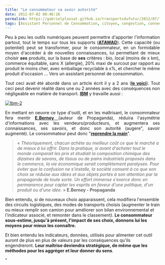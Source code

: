 ```yaml
---
title: "Le consommateur va avoir autorité"
date: 2012-07-02 08:46:16
permalink: https://gabrielplassat.github.io/transportsdufutur/2012/07/le-consommateur-va-avoir-autorite.html
tags: [Assistant Personnel de Consommation, citoyen, congestion, connectivité, données réelles, economie circulaire, Efficacité énergétique, google, guide d'achat, internet, internet des objets]
---
```


<p style="text-align: justify">Peu à peu les outils numériques peuvent permettre d'apporter l'information partout, tout le temps sur tous les supports (<a href="http://cap2020.experts-comptables.com/Bienvenue-dans-le-grand-Vortex/nouvelles_technologies/2020_sera_atawad_anytime_anywhere_anydevice_ou_ne_sera_pas" target="_blank"><strong>ATAWAD</strong></a>). Cette capacité (ou potentiel) peut se transformer, pour le consommateur, en un formidable moyen d'accéder à de nouvelles connaissances, lui permettant de mieux choisir <strong>ses</strong> produits, sur la base de <strong>ses</strong> critères : bio, local (moins de x km), commerce équitable, sans X (allergie), 20% maxi de surcout par rapport au produit le moins cher, avec emballage recyclable à x%, et chercher le même produit d'occasion ... Vers un assistant personnel de consommation.</p> <p style="text-align: justify">Tout ceci avait été abordé dans un article écrit il y a 2 ans (<a href="https://gabrielplassat.github.io/transportsdufutur/2010/10/metanote-tdf-n8-les-ports-le-fret-et-le-transport-de-marchandises.html" target="_blank"><strong>le voici</strong></a>). Tout ceci peut devenir réalité dans une ou 2 années avec des conséquences non négligeable en matière de transport. <a href="http://venturebeat.com/2012/07/01/ibm-launches-augmented-reality-shopping-app/" target="_blank"><strong>IBM</strong></a> y travaille aussi : </p>  <!--more-->   <p><a class="asset-img-link" href="https://gabrielplassat.github.io/transportsdufutur/wp-content/uploads/sites/6/old/6a0120a66d2ad4970b0176160769d5970c-pi.jpg"><img alt="Ibm-2" class="asset  asset-image at-xid-6a0120a66d2ad4970b0176160769d5970c" src="/wp-content/uploads/sites/6/old/6a0120a66d2ad4970b0176160769d5970c-500wi.jpg" style="margin-left: auto;margin-right: auto" title="Ibm-2" /></a></p> <p style="text-align: justify">En mettant en oeuvre ce type d'outil, et en les maîtrisant, le consommateur fera mentir <a href="https://gabrielplassat.github.io/transportsdufutur/2011/10/le-consommateur-du-futur-revolution.html" target="_blank"><strong>E.Berney</strong> </a>(auteur de Propaganda), réduira l'asymétrie d'informations avec les vendeurs/producteurs, et augmentera ses connaissances, ses savoirs, et donc son autorité (augere", savoir augmenté). Le consommateur peut donc "<a href="https://gabrielplassat.github.io/transportsdufutur/2011/08/le-reverse-marketing-utilisant-le-tsunami-des-donnees-le-consommateur-reprend-la-main-quelles-conseq.html"" target=""_blank""><strong>reprendre la main</strong></a>".</p> <blockquote> <p style=""text-align: justify"">« <em>Théoriquement, chacun achète au meilleur coût ce que le marché a  de mieux à lui offrir. Dans la pratique, si avant d'acheter tout le  monde comparait les prix et étudiait la composition chimique des  dizaines de savons, de tissus ou de pains industriels proposés dans le  commerce, la vie économique serait complètement paralysée. Pour éviter  que la confusion ne s'installe, la société consent à ce que son choix se  réduise aux idées et aux objets portés à son attention par la  propagande de toute sorte. Un effort immense s'exerce donc en permanence  pour capter les esprits en faveur d'une politique, d'un produit ou  d'une idée.</em> » <strong>E.Berney - Propaganda</strong></p> </blockquote> <p style=""text-align: justify"">Bien entendu, si de nouveaux choix apparaissent, cela modifiera l'ensemble des circuits logistiques, des modes de transports choisis (augmenter le train ou mieux remplir son camion pour améliorer son bilan environnemental et l'indicateur associé, et remonter dans le classement). <strong>Le consommateur sous-estime, jusqu'à présent, l'impact de ses choix, donnons lui les moyens pour mieux les connaître.</strong></p> <p style=""text-align: justify"">Et bien entendu les indicateurs, données, utilisés pour alimenter cet outil auront de plus en plus de valeurs par les conséquences qu'ils engendreront. <strong>Leur maîtrise deviendra stratégique, de même que les méthodes pour les aggréger et leur donner du sens</strong>.</p>"
